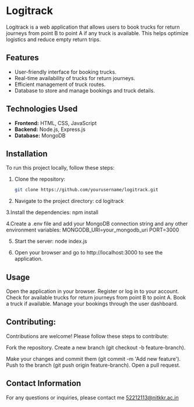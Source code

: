 # Logitrack

Logitrack is a web application that allows users to book trucks for return journeys from point B to point A if any truck is available. This helps optimize logistics and reduce empty return trips.

## Features

- User-friendly interface for booking trucks.
- Real-time availability of trucks for return journeys.
- Efficient management of truck routes.
- Database to store and manage bookings and truck details.

## Technologies Used

- **Frontend:** HTML, CSS, JavaScript
- **Backend:** Node.js, Express.js
- **Database:** MongoDB

## Installation

To run this project locally, follow these steps:

1. Clone the repository:
   ```bash
   git clone https://github.com/yourusername/logitrack.git
2. Navigate to the project directory:
   cd logitrack

3.Install the dependencies:
   npm install

4.Create a .env file and add your MongoDB connection string and any other environment variables:
   MONGODB_URI=your_mongodb_uri
   PORT=3000

5. Start the server:
      node index.js

6. Open your browser and go to http://localhost:3000 to see the application.



## Usage
   Open the application in your browser.
   Register or log in to your account.
   Check for available trucks for return journeys from point B to point A.
   Book a truck if available.
   Manage your bookings through the user dashboard.

## Contributing:
   Contributions are welcome! Please follow these steps to contribute:

  Fork the repository.
  Create a new branch (git checkout -b feature-branch).
                                                                                                                         
Make your changes and commit them (git commit -m 'Add new feature').
Push to the branch (git push origin feature-branch).
Open a pull request.

## Contact Information
  For any questions or inquiries, please contact me 52212113@nitkkr.ac.in
